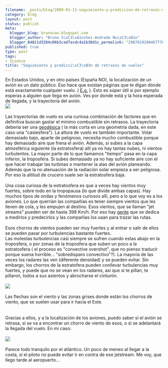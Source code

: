 ```yaml
--- 
filename: _posts/blog/2009-01-11-seguimiento-y-prediccion-de-retrasos-de-vuelos.md
category: blog
layout: post
status: publish
meta: 
  blogger_blog: brunosan.blogspot.com
  blogger_author: "Bruno S\xC3\xA1nchez-Andrade Nu\xC3\xB1o"
  blogger_84811d3284c06b3cad7acdc4a1b30d1c_permalink: "2987819298467776342"
published: true
type: post
tags: 
- Science
title: "Seguimiento y predicci\xC3\xB3n de retrasos de vuelos"
---
```

En Estados Unidos, y en otro países (España NO), la localización de un avión es un dato público. Eso hace que existan páginas que te digan dónde está exactamente cualquier vuelo. ( <a href="http://www.google.com/search?q=flight%20tracker">E.g.</a> ). Esto es súper útil si por ejemplo esperas a alguien que llega en avión. Ves por donde está y la hora esperada de llegada, y la trayectoria del avión.<br /><a href="http://nasonurb.files.wordpress.com/2009/01/bild62.jpg"><img src="http://nasonurb.files.wordpress.com/2009/01/bild62.jpg?w=300" border="0" /></a><br /><br />Las trayectorias de vuelo es una curiosa combinación de factores que en definitiva buscan gastar el mínimo combustible sin retrasos. La trayectoria debería ser una <a href="http://es.wikipedia.org/wiki/Geodésica">geodésica</a> ( la más corta en una geometría dada, en este caso una "casiesfera"). La altura de vuelo es también importante. Volar demasiado bajo, aparte de peligroso, necesita mucho combustible porque hay demasiado aire que frena el avión. Además, si subes a la capa atmosférica siguiente (la estratosfera) allí ya no hay tantas nubes, ni vientos turbulentos. La mayor parte de lo que llamamos "tiempo" pasa en la capa inferior, la troposfera. Si subes demasiado ya no hay suficiente aire con el que hacer trabajar las turbinas o mantener la alas del avión planeando. Además que la no atenuación de la radiación solar empieza a ser peligrosa. Por eso la altitud de crucero suele ser la estratosfera baja.<br /><br />Una cosa curiosa de la estratosfera es que a veces hay vientos muy fuertes, sobre todo en la tropopausa (lo que divide ambas capas). Hay muchos tipos de ondas y fenómenos curiosos allí, pero a lo que voy es a los aviones. Lo que querrían las compañias es tener siempre vientos que les lleven de cola, y les empujen al destino. Esos vientos, que se llaman "jet streams" pueden ser de hasta 398 Km/h. Por eso hay <a href="http://squall.sfsu.edu/crws/jetstream.html">gente</a> que se dedica a medirlos y predecirlos y las compañías los usan para trazar las rutas.<br /><br />Esos chorros de vientos pueden ser muy fuertes y al entrar o salir de ellos se pueden pasar por turbulencias bastante fuertes. <br />Las molestas turbulencias casi siempre se sufren cuando estas abajo en la troposfera, o por zonas de la troposfera que suben un poco a la estratosfera ( el proceso es "convective overshot", que no pienso traducir porque suena horrible... "sobredisparo convectivo"?). La mayoría de las veces los radares las ven (diferente densidad) y se pueden evitar. Sin embargo, los chorros de la estratofera pueden conllevar turbulencias muy fuertes, y puede que no se vean en los radares, asi que si te pillan, te pillaron, todos a sus asientos y abrocharse el cinturón.<br /><br /><a href="http://nasonurb.files.wordpress.com/2009/01/08090118_jetstream_atl_h962.gif"><img src="http://nasonurb.files.wordpress.com/2009/01/08090118_jetstream_atl_h962.gif?w=300" border="0" /></a><br /><br />Las flechas son el viento y las zonas grises donde están los chorros de viento, que se suelen usar para ir hacia el Este.<br /><br /><br />Gracias a ellos, y a la localización de los aviones, puedo saber si el avión se retrasa, si se va a encontrar un chorro de viento de esos, o si se adelantará la llegada del vuelo. En mi caso:<br /><br /><a href="http://nasonurb.files.wordpress.com/2009/01/bild21.jpg"><img src="http://nasonurb.files.wordpress.com/2009/01/bild21.jpg?w=300" border="0" /></a><br /><br />Parece todo tranquilo por el atlántico. Un poco de meneo al llegar a la costa, si el piloto no puede evitar ir en contra de ese jetstream. Me voy, que llego tarde al aeropuerto...
